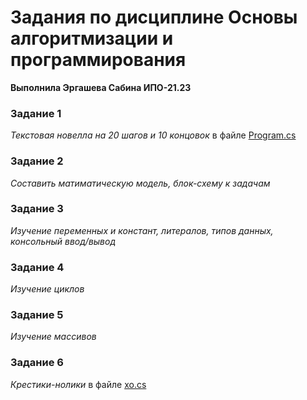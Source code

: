 # Задания по дисциплине Основы алгоритмизации и программирования
**Выполнила Эргашева Сабина ИПО-21.23**
### Задание 1
_Текстовая новелла на 20 шагов и 10 концовок_ в файле [Program.cs](https://github.com/lssxkmxw/dzdzdz/blob/main/Program.cs)
### Задание 2
_Составить матиматическую модель, блок-схему к задачам_
### Задание 3
_Изучение переменных и констант, литералов, типов данных, консольный ввод/вывод_
### Задание 4
_Изучение циклов_
### Задание 5
_Изучение массивов_
### Задание 6
_Крестики-нолики_ в файле [xo.cs](https://github.com/lssxkmxw/dzdzdz/blob/main/%D1%85%D0%BE.cs)

